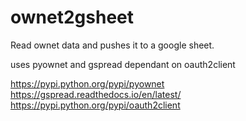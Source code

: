 # ownet2gsheet
Read ownet data and pushes it to a google sheet.

uses pyownet and gspread
dependant on oauth2client

https://pypi.python.org/pypi/pyownet
https://gspread.readthedocs.io/en/latest/
https://pypi.python.org/pypi/oauth2client


